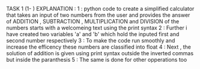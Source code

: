 TASK 1 (1- )
EXPLANATION :
1 : python code to create a simplified calculator that takes an input of two numbers from the user and provides the answer of       ADDITION , SUBTRACTION , MULTIPLICATION and DIVISION of the numbers starts with a welcomeing text using the print syntax
2 : Further i have created two variables 'a' and 'b' which hold the inputed first and second number respectively
3 : To make the code run smoothly and increase the efficency these numbers are classified into float
4 : Next , the solution of addition is given using print syntax outside the inverted commas but inside the paranthesis
5 : The same is done for other opperations too
